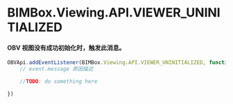 # BIMBox.Viewing.API.VIEWER\_UNINITIALIZED



#### OBV 视图没有成功初始化时，触发此消息。



```js
OBVApi.addEventListener(BIMBox.Viewing.API.VIEWER_UNINITIALIZED, function(event) {
    // event.message 原因描述

    //TODO: do something here

})
```



